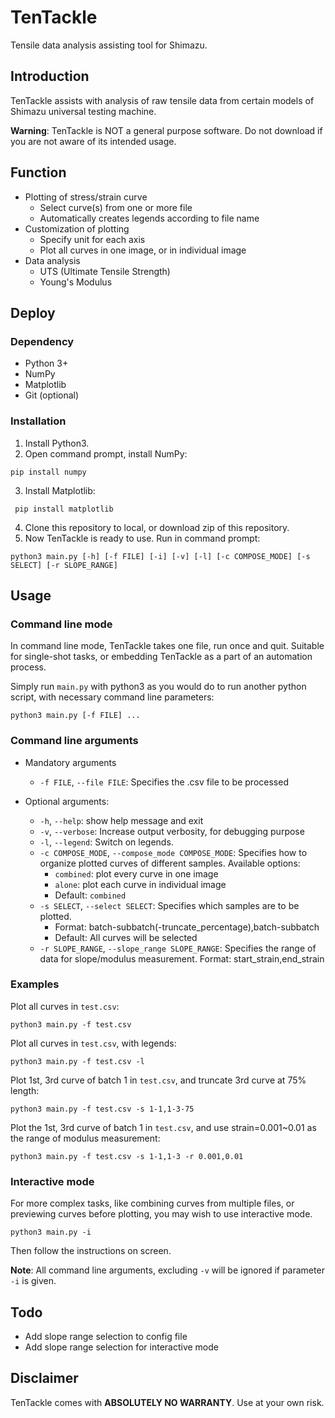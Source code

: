 # TenTackle

Tensile data analysis assisting tool for Shimazu.

## Introduction

TenTackle assists with analysis of raw tensile data from certain models of Shimazu universal testing machine.

**Warning**: TenTackle is NOT a general purpose software. Do not download if you are not aware of its intended usage.

## Function

- Plotting of stress/strain curve
    - Select curve(s) from one or more file
    - Automatically creates legends according to file name
- Customization of plotting
    - Specify unit for each axis
    - Plot all curves in one image, or in individual image
- Data analysis
    - UTS (Ultimate Tensile Strength)
    - Young's Modulus

## Deploy

### Dependency

- Python 3+
- NumPy
- Matplotlib
- Git (optional)

### Installation

1. Install Python3.
2. Open command prompt, install NumPy:

``` pip install numpy ```

3. Install Matplotlib:

``` pip install matplotlib```

4. Clone this repository to local, or download zip of this repository.
5. Now TenTackle is ready to use. Run in command prompt:

```
python3 main.py [-h] [-f FILE] [-i] [-v] [-l] [-c COMPOSE_MODE] [-s SELECT] [-r SLOPE_RANGE]
```

## Usage

### Command line mode

In command line mode, TenTackle takes one file, run once and quit. Suitable for single-shot tasks, or embedding TenTackle as a part of an automation process.

Simply run `main.py` with python3 as you would do to run another python script, with necessary command line parameters:

```
python3 main.py [-f FILE] ...
```

### Command line arguments

- Mandatory arguments
    - `-f FILE`, `--file FILE`: Specifies the .csv file to be processed


- Optional arguments:
    - `-h`, `--help`: show help message and exit
    - `-v`, `--verbose`: Increase output verbosity, for debugging purpose
    - `-l`, `--legend`: Switch on legends.
    - `-c COMPOSE_MODE`, `--compose_mode COMPOSE_MODE`: Specifies how to organize plotted curves of different samples. Available options:
        - `combined`: plot every curve in one image
        - `alone`: plot each curve in individual image
        - Default: `combined`
    - `-s SELECT`, `--select SELECT`: Specifies which samples are to be plotted. 
        - Format: batch-subbatch(-truncate_percentage),batch-subbatch
        - Default: All curves will be selected
    - `-r SLOPE_RANGE`, `--slope_range SLOPE_RANGE`: Specifies the range of data for slope/modulus measurement. Format: start_strain,end_strain

### Examples

Plot all curves in `test.csv`:
```
python3 main.py -f test.csv
```
Plot all curves in `test.csv`, with legends:
```
python3 main.py -f test.csv -l
```

Plot 1st, 3rd curve of batch 1 in `test.csv`, and truncate 3rd curve at 75% length:
```
python3 main.py -f test.csv -s 1-1,1-3-75
```

Plot the 1st, 3rd curve of batch 1 in `test.csv`, and use strain=0.001~0.01 as the range of modulus measurement:
```
python3 main.py -f test.csv -s 1-1,1-3 -r 0.001,0.01
```

### Interactive mode

For more complex tasks, like combining curves from multiple files, or previewing curves before plotting, you may wish to use interactive mode.

```
python3 main.py -i
```

Then follow the instructions on screen.

**Note**: All command line arguments, excluding `-v` will be ignored if parameter `-i` is given.

## Todo
- Add slope range selection to config file
- Add slope range selection for interactive mode

## Disclaimer

TenTackle comes with **ABSOLUTELY NO WARRANTY**. Use at your own risk.



